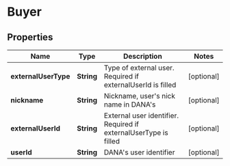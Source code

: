 

# Buyer


## Properties

| Name | Type | Description | Notes |
|------------ | ------------- | ------------- | -------------|
|**externalUserType** | **String** | Type of external user. Required if externalUserId is filled |  [optional] |
|**nickname** | **String** | Nickname, user&#39;s nick name in DANA&#39;s |  [optional] |
|**externalUserId** | **String** | External user identifier. Required if externalUserType is filled |  [optional] |
|**userId** | **String** | DANA&#39;s user identifier |  [optional] |



